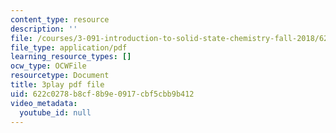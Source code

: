 ```yaml
---
content_type: resource
description: ''
file: /courses/3-091-introduction-to-solid-state-chemistry-fall-2018/622c0278b8cf8b9e0917cbf5cbb9b412_rkFY8WB8tfs.pdf
file_type: application/pdf
learning_resource_types: []
ocw_type: OCWFile
resourcetype: Document
title: 3play pdf file
uid: 622c0278-b8cf-8b9e-0917-cbf5cbb9b412
video_metadata:
  youtube_id: null
---
```

